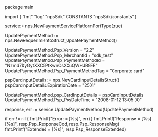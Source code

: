 package main

import (
        "fmt"
        "log"
        "npsSdk"
        CONSTANTS "npsSdk/constants"
)

service:= nps.NewPaymentServicePlatformPortType(true)

UpdatePaymentMethod := nps.NewRequerimientoStruct_UpdatePaymentMethod()

UpdatePaymentMethod.Psp_Version = "2.2"
UpdatePaymentMethod.Psp_MerchantId = "sdk_test"
UpdatePaymentMethod.Psp_PaymentMethodId = "Nzmd7DyGytXXC5PtKwnCsXXuQWHJB9EE"
UpdatePaymentMethod.Psp_PaymentMethodTag = "Corporate card"

pspCardInputDetails := nps.NewCardInputDetailsStruct()
pspCardInputDetails.ExpirationDate = "2501"

UpdatePaymentMethod.psp_CardInputDetails = pspCardInputDetails
UpdatePaymentMethod.Psp_PosDateTime = "2008-01-12 13:05:00"

response, err := service.UpdatePaymentMethod(UpdatePaymentMethod)

if err != nil {
    fmt.Printf("Error: = [%s]", err)
}
fmt.Printf("Response = [%s] [%s]", resp.Psp_ResponseCod, resp.Psp_ResponseMsg)
fmt.Printf("Extended = [%s]", resp.Psp_ResponseExtended)



